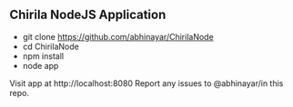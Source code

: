 ## Chirila NodeJS Application

* git clone https://github.com/abhinayar/ChirilaNode
* cd ChirilaNode
* npm install
* node app

Visit app at http://localhost:8080
Report any issues to @abhinayar/in this repo.
